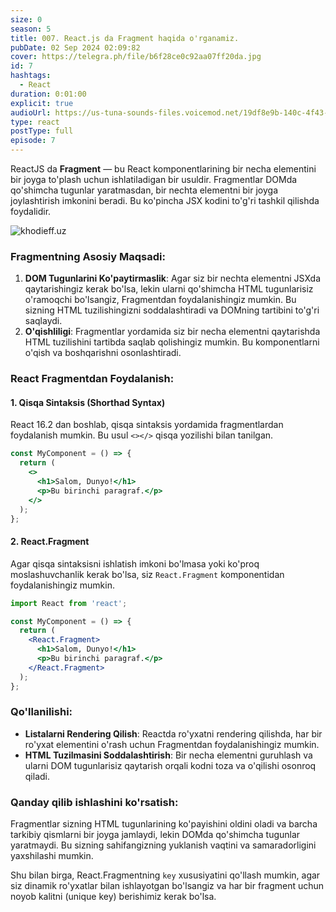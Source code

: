 ```yaml
---
size: 0
season: 5
title: 007. React.js da Fragment haqida o'rganamiz.
pubDate: 02 Sep 2024 02:09:82
cover: https://telegra.ph/file/b6f28ce0c92aa07ff20da.jpg
id: 7
hashtags:
  - React
duration: 0:01:00
explicit: true
audioUrl: https://us-tuna-sounds-files.voicemod.net/19df8e9b-140c-4f43-8c0e-09c162821765-1658350707858.mp3
type: react
postType: full
episode: 7
---
```

ReactJS da **Fragment** — bu React komponentlarining bir necha elementini bir joyga to'plash uchun ishlatiladigan bir usuldir. Fragmentlar DOMda qo'shimcha tugunlar yaratmasdan, bir nechta elementni bir joyga joylashtirish imkonini beradi. Bu ko'pincha JSX kodini to'g'ri tashkil qilishda foydalidir.

![khodieff.uz](https://www.copycat.dev/blog/wp-content/uploads/2022/12/React-Fragment.png "khodieff.uz")

### Fragmentning Asosiy Maqsadi:

1. **DOM Tugunlarini Ko'paytirmaslik**: Agar siz bir nechta elementni JSXda qaytarishingiz kerak bo'lsa, lekin ularni qo'shimcha HTML tugunlarisiz o'ramoqchi bo'lsangiz, Fragmentdan foydalanishingiz mumkin. Bu sizning HTML tuzilishingizni soddalashtiradi va DOMning tartibini to'g'ri saqlaydi.
2. **O'qishliligi**: Fragmentlar yordamida siz bir necha elementni qaytarishda HTML tuzilishini tartibda saqlab qolishingiz mumkin. Bu komponentlarni o'qish va boshqarishni osonlashtiradi.

### React Fragmentdan Foydalanish:

#### 1. **Qisqa Sintaksis (Shorthad Syntax)**

React 16.2 dan boshlab, qisqa sintaksis yordamida fragmentlardan foydalanish mumkin. Bu usul `<></>` qisqa yozilishi bilan tanilgan.

```jsx
const MyComponent = () => {
  return (
    <>
      <h1>Salom, Dunyo!</h1>
      <p>Bu birinchi paragraf.</p>
    </>
  );
};
```

#### 2. **React.Fragment**

Agar qisqa sintaksisni ishlatish imkoni bo'lmasa yoki ko'proq moslashuvchanlik kerak bo'lsa, siz `React.Fragment` komponentidan foydalanishingiz mumkin. 

```jsx
import React from 'react';

const MyComponent = () => {
  return (
    <React.Fragment>
      <h1>Salom, Dunyo!</h1>
      <p>Bu birinchi paragraf.</p>
    </React.Fragment>
  );
};
```

### Qo'llanilishi:

* **Listalarni Rendering Qilish**: Reactda ro'yxatni rendering qilishda, har bir ro'yxat elementini o'rash uchun Fragmentdan foydalanishingiz mumkin.
* **HTML Tuzilmasini Soddalashtirish**: Bir necha elementni guruhlash va ularni DOM tugunlarisiz qaytarish orqali kodni toza va o'qilishi osonroq qiladi.

### Qanday qilib ishlashini ko'rsatish:

Fragmentlar sizning HTML tugunlarining ko'payishini oldini oladi va barcha tarkibiy qismlarni bir joyga jamlaydi, lekin DOMda qo'shimcha tugunlar yaratmaydi. Bu sizning sahifangizning yuklanish vaqtini va samaradorligini yaxshilashi mumkin.

Shu bilan birga, React.Fragmentning `key` xususiyatini qo'llash mumkin, agar siz dinamik ro'yxatlar bilan ishlayotgan bo'lsangiz va har bir fragment uchun noyob kalitni (unique key) berishimiz kerak bo'lsa.